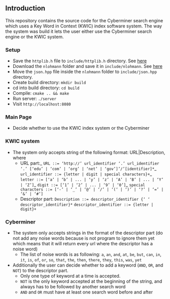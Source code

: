 ## Introduction
This repository contains the source code for the Cyberminer search engine which uses a Key Word in Context (KWIC) index software system. The way the system was build it lets the user either use the Cyberminer search engine or the KWIC system.

### Setup
- Save the `httplib.h` file to `include/httplib.h` directory. See [here](https://github.com/yhirose/cpp-httplib/blob/master/httplib.h)
- Download the `nlohmann` folder and save it in `include/nlohmann`. See [here](https://github.com/nlohmann/json/tree/develop/include/nlohmann)
- Move the `json.hpp` file inside the `nlohmann` folder to `include/json.hpp` directory.
- Create build directory: `mkdir build`
- cd into build directory: `cd build`
- Compile: `cmake .. && make`
- Run server: `./server`
- Visit `http://localhost:8080`

### Main Page
- Decide whether to use the KWIC index system or the Cyberminer

### KWIC system
- The system only accepts string of the following format: URL|Description, where
  * URL part:_
    `URL ::= ‘http://’ url_identifier ‘.’ url_identifier ‘.’ [‘edu’ | ‘com’ | ‘org’ | ‘net’ | ‘gov’]’/’[identifier]*`_
    `url_identifier ::= {letter | digit | special characters}+`_
    `letter ::= [‘a’ | ‘b’ | ... | ‘y’ | ‘z’ | ‘A’ | ‘B’ | ... | ‘Y’ | ‘Z’]`_
    `digit ::= [‘1’ | ‘2’ | ... | ‘9’ | ‘0’]`_
    `special characters ::= [‘-’ | ‘_’ | ‘@’ | ‘/’ | ‘(‘ | ‘)’ | ‘?’ | ‘=’ | ‘&’ | ‘#’]`
  * Descriptor part:
    `Description ::= descriptor_identifier {‘ ‘ descriptor_identifier}*`
    `descriptor_identifier ::= {letter | digit}+`

### Cyberminer
- The system only accepts strings in the format of the descriptor part (do not add any noise words because is not program to ignore them yet which means that it will return every url where the descriptor has a noise word)
  * The list of noise words is as following: `a`, `an`, `and`, `at`, `be`, `but`, `can`, `in`, `it`, `is`, `of`, `or`, `so`, `that`, `the`, `then`, `there`, `they`, `this`, `was`, `yet`
- Additionally the user can decide whether to add a keyword (`AND`, `OR`, and `NOT`) to the descriptor part.
  * Only one type of keyword at a time is accepted.
  * `NOT` is the only keyword accepted at the beginning of the string, and always has to be followed by another search word
  * `AND` and `OR` must have at least one search word before and after
